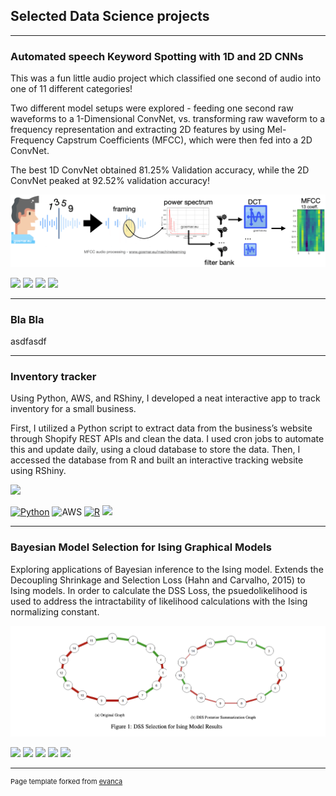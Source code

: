 ## Selected Data Science projects

---

### Automated speech Keyword Spotting with 1D and 2D CNNs

This was a fun little audio project which classified one second of audio into one of 11 different categories! 

Two different model setups were explored - feeding one second raw waveforms to a 1-Dimensional ConvNet, vs. transforming raw waveform to a frequency representation and extracting 2D features by using Mel-Frequency Capstrum Coefficients (MFCC), which were then fed into a 2D ConvNet. 

The best 1D ConvNet obtained 81.25% Validation accuracy, while the 2D ConvNet peaked at 92.52% validation accuracy!

<img src="images/mfcc-1024x235.png?raw=true" />

[![](https://img.shields.io/badge/Python-red?logo=Python)](#) [![](https://img.shields.io/badge/Cloud-black?logo=AWS)](#) [![](https://img.shields.io/badge/Tensorflow-red?logo=tensorflow)](#) [![](https://img.shields.io/badge/numpy-black?logo=numpy)](#) 

---

### Bla Bla

asdfasdf


---

### Inventory tracker

Using Python, AWS, and RShiny, I developed a neat interactive app to track inventory for a small business. 

First, I utilized a Python script to extract data from the business’s website through Shopify REST APIs and clean the data. I used cron jobs to automate this and update daily, using a cloud database to store the data. Then, I accessed the database from R and built an interactive tracking website using RShiny.

<img src="images/mobility.png?raw=true" />

[![Python](https://img.shields.io/badge/Python-red?logo=Python)](#) ![AWS](https://img.shields.io/badge/AWS-%23FF9900.svg?style=for-the-badge&logo=amazon-aws&logoColor=white) [![R](https://img.shields.io/badge/R-red?logo=R)](#) [![](https://img.shields.io/badge/RShiny-black?logo=RShiny)](#)

---

### Bayesian Model Selection for Ising Graphical Models

Exploring applications of Bayesian inference to the Ising model. Extends the Decoupling Shrinkage and Selection Loss (Hahn and Carvalho, 2015) to Ising models. In order to calculate the DSS Loss, the psuedolikelihood is used to address the intractability of likelihood calculations with the Ising normalizing constant.

<img src="images/bayesian_ising.png?raw=true" />

[![](https://img.shields.io/badge/R-red?logo=R)](#) [![](https://img.shields.io/badge/Jupyter-white?logo=Jupyter)](#) [![](https://img.shields.io/badge/PyTorch-white?logo=pytorch)](#) [![](https://img.shields.io/badge/Twitter-white?logo=Twitter)](#) [![](https://img.shields.io/badge/HuggingFace_Transformers-white?logo=huggingface)](#)

---

<p style="font-size:11px">Page template forked from <a href="https://github.com/evanca/quick-portfolio">evanca</a></p>
<!-- Remove above link if you don't want to attibute -->

